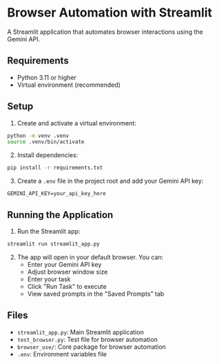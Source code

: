 # Browser Automation with Streamlit

A Streamlit application that automates browser interactions using the Gemini API.

## Requirements
- Python 3.11 or higher
- Virtual environment (recommended)

## Setup

1. Create and activate a virtual environment:
```bash
python -m venv .venv
source .venv/bin/activate  
```

2. Install dependencies:
```bash
pip install -r requirements.txt
```

3. Create a `.env` file in the project root and add your Gemini API key:
```
GEMINI_API_KEY=your_api_key_here
```

## Running the Application

1. Run the Streamlit app:
```bash
streamlit run streamlit_app.py
```

2. The app will open in your default browser. You can:
   - Enter your Gemini API key
   - Adjust browser window size
   - Enter your task
   - Click "Run Task" to execute
   - View saved prompts in the "Saved Prompts" tab

## Files
- `streamlit_app.py`: Main Streamlit application
- `test_browser.py`: Test file for browser automation
- `browser_use/`: Core package for browser automation
- `.env`: Environment variables file 